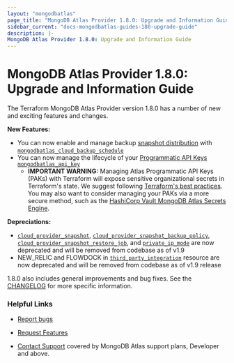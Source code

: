 ```yaml
---
layout: "mongodbatlas"
page_title: "MongoDB Atlas Provider 1.8.0: Upgrade and Information Guide"
sidebar_current: "docs-mongodbatlas-guides-180-upgrade-guide"
description: |-
MongoDB Atlas Provider 1.8.0: Upgrade and Information Guide
---
```


# MongoDB Atlas Provider 1.8.0: Upgrade and Information Guide

The Terraform MongoDB Atlas Provider version 1.8.0 has a number of new and exciting features and changes.

**New Features:**
* You can now enable and manage backup [snapshot distribution](https://www.mongodb.com/blog/post/introducing-snapshot-distribution-atlas) with [`mongodbatlas_cloud_backup_schedule`](https://registry.terraform.io/providers/mongodb/mongodbatlas/latest/docs/resources/cloud_backup_schedule)
* You can now manage the lifecycle of your [Programmatic API Keys](https://www.mongodb.com/docs/atlas/reference/api-resources-spec/#tag/Programmatic-API-Keys) [`mongodbatlas_api_key`](https://registry.terraform.io/providers/mongodb/mongodbatlas/latest/docs/resources/api_key) 
  *  **IMPORTANT WARNING:**  Managing Atlas Programmatic API Keys (PAKs) with Terraform will expose sensitive organizational secrets in Terraform's state.  We suggest following [Terraform's best practices](https://developer.hashicorp.com/terraform/language/state/sensitive-data).  You may also want to consider managing your PAKs via a more secure method, such as the [HashiCorp Vault MongoDB Atlas Secrets Engine](https://developer.hashicorp.com/vault/docs/secrets/mongodbatlas). 


**Depreciations:**
* [`cloud_provider_snapshot`](https://registry.terraform.io/providers/mongodb/mongodbatlas/latest/docs/resources/cloud_provider_snapshot), [`cloud_provider_snapshot_backup_policy`](https://registry.terraform.io/providers/mongodb/mongodbatlas/latest/docs/resources/cloud_provider_snapshot_backup_policy), [`cloud_provider_snapshot_restore_job`](https://registry.terraform.io/providers/mongodb/mongodbatlas/latest/docs/resources/cloud_provider_snapshot_restore_job), and [`private_ip_mode`](https://registry.terraform.io/providers/mongodb/mongodbatlas/latest/docs/resources/private_ip_mode) are now deprecated and will be removed from codebase as of v1.9
* NEW_RELIC and FLOWDOCK in [`third_party_integration`](https://registry.terraform.io/providers/mongodb/mongodbatlas/latest/docs/resources/third_party_integration#argument-reference) resource are now deprecated and will be removed from codebase as of v1.9 release 

1.8.0 also includes general improvements and bug fixes. See the [CHANGELOG](https://github.com/mongodb/terraform-provider-mongodbatlas/blob/master/CHANGELOG.md) for more specific information.


### Helpful Links

* [Report bugs](https://github.com/mongodb/terraform-provider-mongodbatlas/issues)

* [Request Features](https://feedback.mongodb.com/forums/924145-atlas?category_id=370723)

* [Contact Support](https://docs.atlas.mongodb.com/support/) covered by MongoDB Atlas support plans, Developer and above.
